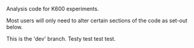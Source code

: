 Analysis code for K600 experiments.

Most users will only need to alter certain sections of the code as set-out below.

This is the 'dev' branch. Testy test test test.
